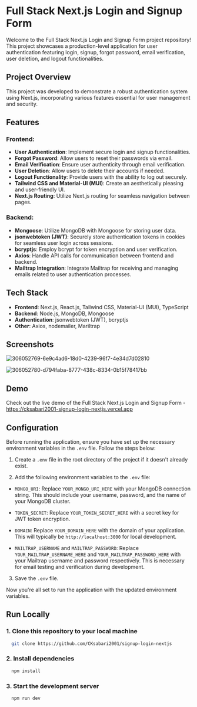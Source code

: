 # Full Stack Next.js Login and Signup Form

Welcome to the Full Stack Next.js Login and Signup Form project repository! This project showcases a production-level application for user authentication featuring login, signup, forgot password, email verification, user deletion, and logout functionalities.

## Project Overview

This project was developed to demonstrate a robust authentication system using Next.js, incorporating various features essential for user management and security.

## Features

### Frontend:

- **User Authentication**: Implement secure login and signup functionalities.
- **Forgot Password**: Allow users to reset their passwords via email.
- **Email Verification**: Ensure user authenticity through email verification.
- **User Deletion**: Allow users to delete their accounts if needed.
- **Logout Functionality**: Provide users with the ability to log out securely.
- **Tailwind CSS and Material-UI (MUI)**: Create an aesthetically pleasing and user-friendly UI.
- **Next.js Routing**: Utilize Next.js routing for seamless navigation between pages.

### Backend:

- **Mongoose**: Utilize MongoDB with Mongoose for storing user data.
- **jsonwebtoken (JWT)**: Securely store authentication tokens in cookies for seamless user login across sessions.
- **bcryptjs**: Employ bcrypt for token encryption and user verification.
- **Axios**: Handle API calls for communication between frontend and backend.
- **Mailtrap Integration**: Integrate Mailtrap for receiving and managing emails related to user authentication processes.

## Tech Stack

- **Frontend**: Next.js, React.js, Tailwind CSS, Material-UI (MUI), TypeScript
- **Backend**: Node.js, MongoDB, Mongoose 
- **Authentication**: jsonwebtoken (JWT), bcryptjs
- **Other**: Axios, nodemailer, Mariltrap

## Screenshots

![306052769-6e9c4ad6-18d0-4239-96f7-4e34d7d02810](https://github.com/CKsabari2001/signup-login-nextjs/assets/110533554/35e033dc-7b09-4704-a9f1-05ace0f2bb57)

![306052780-d794faba-8777-438c-8334-0b15f78417bb](https://github.com/CKsabari2001/signup-login-nextjs/assets/110533554/05319016-7917-4933-9817-7986c21b962e)

## Demo

Check out the live demo of the Full Stack Next.js Login and Signup Form - https://cksabari2001-signup-login-nextjs.vercel.app

## Configuration

Before running the application, ensure you have set up the necessary environment variables in the `.env` file. Follow the steps below:

1. Create a `.env` file in the root directory of the project if it doesn't already exist.

2. Add the following environment variables to the `.env` file:

- `MONGO_URI`: Replace `YOUR_MONGO_URI_HERE` with your MongoDB connection string. This should include your username, password, and the name of your MongoDB cluster.

- `TOKEN_SECRET`: Replace `YOUR_TOKEN_SECRET_HERE` with a secret key for JWT token encryption.

- `DOMAIN`: Replace `YOUR_DOMAIN_HERE` with the domain of your application. This will typically be `http://localhost:3000` for local development.

- `MAILTRAP_USERNAME` and `MAILTRAP_PASSWORD`: Replace `YOUR_MAILTRAP_USERNAME_HERE` and `YOUR_MAILTRAP_PASSWORD_HERE` with your Mailtrap username and password respectively. This is necessary for email testing and verification during development.

3. Save the `.env` file.

Now you're all set to run the application with the updated environment variables.

## Run Locally

### 1. Clone this repository to your local machine

```bash
  git clone https://github.com/CKsabari2001/signup-login-nextjs
```

### 2. Install dependencies

```bash
  npm install
```

### 3. Start the development server

```bash
  npm run dev
```
